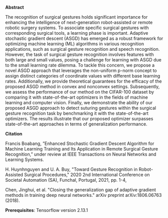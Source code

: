 
**Abstract**


The recognition of surgical gestures holds significant
importance for enhancing the intelligence of next-generation
robot-assisted or remote robotic surgery systems. To associate specific surgical gestures with corresponding surgical tools, a learning
phase is important. Adaptive stochastic gradient descent (ASGD)
has emerged as a robust framework for optimizing machine
learning (ML) algorithms in various recognition applications, such
as surgical gesture recognition and speech recognition. However,
the task of surgical gesture recognition involves features with
both large and small values, posing a challenge for learning
with ASGD due to the small learning rate dilemma. To tackle
this concern, we propose a novel ASGD approach that leverages
the non-uniform p-norm concept to assign distinct categories of
coordinate values with different base learning rates. Additionally,
we provide theoretical guarantees for the efficacy of the proposed
ASGD method in convex and nonconvex settings. Subsequently,
we assess the performance of our method on the CIFAR-100
dataset by comparing it with state-of-the-art optimizers in the
fields of machine learning and computer vision. Finally, we
demonstrate the ability of our proposed ASGD approach to detect
suturing gestures within the surgical gesture recognition task by
benchmarking it with the state-of-the-art optimizers. The results
illustrate that our proposed optimizer surpasses state-of-the-art
approaches in terms of generalization performance.


**Citation** 

Francis Boabang, ”Enhanced Stochastic Gradient Descent Algorithm for Machine Learning Training
and Its Application in Remote Surgical Gesture Recognition,” under review at 
IEEE Transactions on Neural Networks and Learning Systems.


H. Huynhnguyen and U. A. Buy, "Toward Gesture Recognition in Robot-Assisted Surgical Procedures," 2020 2nd International Conference on Societal Automation (SA), Funchal, Portugal, 2021, pp. 1-4,

Chen, Jinghui, et al. "Closing the generalization gap of adaptive gradient methods in training deep neural networks." arXiv preprint arXiv:1806.06763 (2018).



**Prerequisites**:
Tensorflow version 2.13.1



